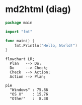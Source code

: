 # md2html (diag)

```go
package main

import "fmt"

func main() {
	fmt.Println("Hello, World!")
}
```

```mermaid
flowchart LR;
  Plan   --> Do;
  Do     --> Check;
  Check  --> Action;
  Action --> Plan;
```

```mermaid
pie
  "Windows" : 75.86
  "OS X"    : 15.76
  "Other"   :  8.38
```
